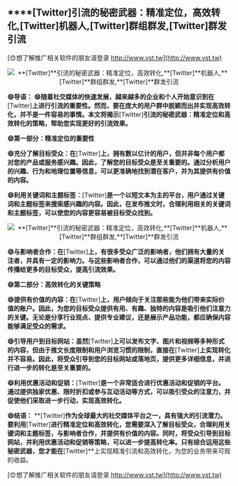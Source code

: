 ## ****[Twitter]**引流的秘密武器：精准定位，高效转化,**[Twitter]**机器人,**[Twitter]**群组群发,**[Twitter]**群发引流**

[😍想了解推广相关软件的朋友请登录 http://www.vst.tw](http://www.vst.tw)

 <center><img src="https://vst.tw/MP4/tuiguang/png/1.png" alt="**[Twitter]**引流的秘密武器：精准定位，高效转化,**[Twitter]**机器人,**[Twitter]**群组群发,**[Twitter]**群发引流"></center>

**😄导语：**
**😄随着社交媒体的快速发展，越来越多的企业和个人开始意识到在**[Twitter]**上进行引流的重要性。然而，要在庞大的用户群中脱颖而出并实现高效转化，并不是一件容易的事情。本文将揭示**[Twitter]**引流的秘密武器：精准定位和高效转化的策略，帮助您实现更好的引流效果。**

**😄第一部分：精准定位的重要性**

**😄充分了解目标受众：在**[Twitter]**上，拥有数以亿计的用户，但并非每个用户都对您的产品或服务感兴趣。因此，了解您的目标受众是至关重要的。通过分析用户的兴趣、行为和地理位置等信息，可以更准确地找到潜在客户，并为其提供有价值的内容。**

**😄利用关键词和主题标签：**[Twitter]**是一个以短文本为主的平台，用户通过关键词和主题标签来搜索感兴趣的内容。因此，在发布推文时，合理利用相关的关键词和主题标签，可以使您的内容更容易被目标受众找到。**

 <center><img src="https://vst.tw/MP4/tuiguang/png/5.png" alt="**[Twitter]**引流的秘密武器：精准定位，高效转化,**[Twitter]**机器人,**[Twitter]**群组群发,**[Twitter]**群发引流"></center>

**😄与影响者合作：在**[Twitter]**上，有很多受众广泛的影响者，他们拥有大量的关注者，并具有一定的影响力。与这些影响者合作，可以通过他们的渠道将您的内容传播给更多的目标受众，提高引流效果。**

**😄第二部分：高效转化的关键策略**

**😄提供有价值的内容：在**[Twitter]**上，用户倾向于关注那些能为他们带来实际价值的账户。因此，为您的目标受众提供有用、有趣、独特的内容是吸引他们注意力的关键。无论是分享行业观点、提供专业建议，还是展示产品功能，都应确保内容能够满足受众的需求。**

**😄引导用户到目标网站：虽然**[Twitter]**上可以发布文字、图片和视频等多种形式的内容，但由于推文长度限制和用户浏览习惯的限制，直接在**[Twitter]**上实现转化并不容易。因此，将受众引导到您的目标网站或落地页，提供更多详细信息，并进行进一步的转化是至关重要的。**

**😄利用优惠活动和促销：**[Twitter]**是一个非常适合进行优惠活动和促销的平台。通过提供独家优惠、限时折扣或参与互动活动等方式，可以吸引受众的注意力，并促使他们采取进一步行动，实现高效转化。**

**😄结语：**
**[Twitter]**作为全球最大的社交媒体平台之一，具有强大的引流潜力。要利用**[Twitter]**进行精准定位和高效转化，您需要深入了解目标受众，合理利用关键词和主题标签，与影响者合作，并提供有价值的内容。同时，将受众引导到目标网站，并利用优惠活动和促销等策略，可以进一步提高转化率。只有综合运用这些秘密武器，您才能在**[Twitter]**上实现精准引流和高效转化，为您的业务带来可观的收益。

[😍想了解推广相关软件的朋友请登录 http://www.vst.tw](http://www.vst.tw)



